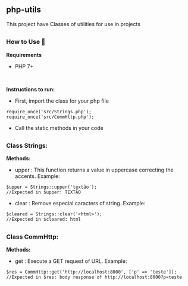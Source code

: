 ## php-utils

This project have Classes of utilities for use in projects

##
### How to Use :electric_plug: 

**Requirements**
- PHP 7+
<br/>


**Instructions to run:**
- First, import the class for your php file

```
require_once('src/Strings.php');
require_once('src/CommHttp.php');
```

- Call the static methods in your code

##
### Class Strings:
**Methods:**
- upper : This function returns a value in uppercase correcting the accents. Example:

```
$upper = Strings::upper('textão');
//Expected in $upper: TEXTÃO
```  

- clear : Remove especial caracters of string. Example:  

```
$cleared = Strings::clear('<html>');
//Expected in $cleared: html
```


##
### Class CommHttp:
**Methods:**

- get : Execute a GET request of URL. Example:  

```
$res = CommHttp::get('http://localhost:8000', ['p' => 'teste']);
//Expected in $res: body response of http://localhost:8000?p=teste
```